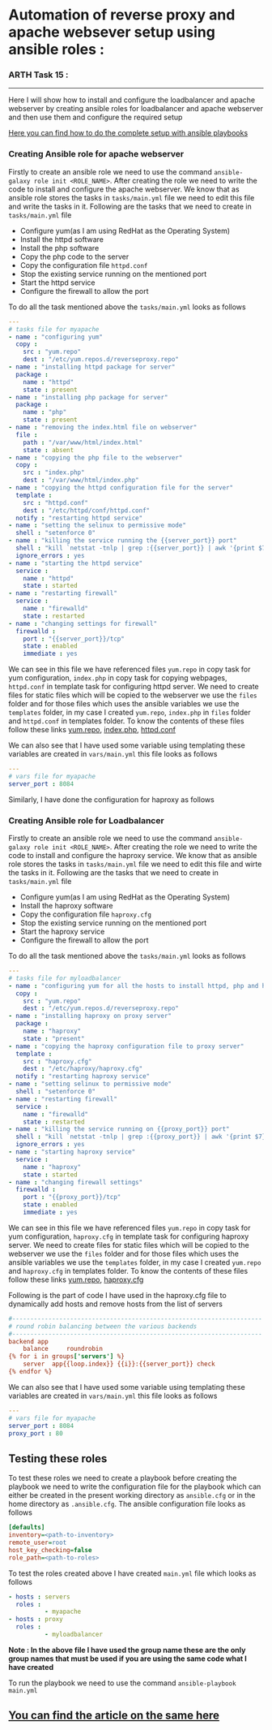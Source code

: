 # Automation of reverse proxy and apache websever setup using ansible roles :
### ARTH Task 15 :
------------------

Here I will show how to install and configure the loadbalancer and apache webserver by creating ansible roles for loadbalancer and apache webserver and then use them and configure the required setup

[Here you can find how to do the complete setup with ansible playbooks](https://github.com/akhilvmjr64/reverseProxy) 

### Creating Ansible role for apache webserver

Firstly to create an ansible role we need to use the command `ansible-galaxy role init <ROLE_NAME>`. After creating the role we need to write the code to install and configure the apache webserver. We know that as ansible role stores the tasks in `tasks/main.yml` file we need to edit this file and write the tasks in it. Following are the tasks that we need to create in `tasks/main.yml` file
- Configure yum(as I am using RedHat as the Operating System)
- Install the httpd software
- Install the php software
- Copy the php code to the server
- Copy the configuration file `httpd.conf`
- Stop the existing service running on the mentioned port
- Start the httpd service
- Configure the firewall to allow the port

To do all the task mentioned above the `tasks/main.yml` looks as follows

```yaml
---
# tasks file for myapache
- name : "configuring yum"
  copy :
    src : "yum.repo"
    dest : "/etc/yum.repos.d/reverseproxy.repo"
- name : "installing httpd package for server"
  package :
    name : "httpd"
    state : present
- name : "installing php package for server"
  package :
    name : "php"
    state : present
- name : "removing the index.html file on webserver"
  file :
    path : "/var/www/html/index.html"
    state : absent
- name : "copying the php file to the webserver"
  copy :
    src : "index.php"
    dest : "/var/www/html/index.php"
- name : "copying the httpd configuration file for the server"
  template :
    src : "httpd.conf"
    dest : "/etc/httpd/conf/httpd.conf"
  notify : "restarting httpd service"
- name : "setting the selinux to permissive mode"
  shell : "setenforce 0"
- name : "killing the service running the {{server_port}} port"
  shell : "kill `netstat -tnlp | grep :{{server_port}} | awk '{print $7}' | awk -F/ '{print $1}'`"
  ignore_errors : yes
- name : "starting the httpd service"
  service :
    name : "httpd"
    state : started
- name : "restarting firewall"
  service :
    name : "firewalld"
    state : restarted
- name : "changing settings for firewall"
  firewalld :
    port : "{{server_port}}/tcp"
    state : enabled
    immediate : yes
```

We can see in this file we have referenced files `yum.repo` in copy task for yum configuration, `index.php` in copy task for copying webpages, `httpd.conf` in template task for configuring httpd server. We need to create files for static files which will be copied to the webserver we use the `files` folder and for those files which uses the ansible variables we use the `templates` folder, in my case I created `yum.repo`, `index.php` in `files` folder and `httpd.conf` in templates folder. To know the contents of these files follow these links [yum.repo](https://github.com/akhilvmjr64/ansibleGalaxyReverseProxy/blob/main/myapache/files/yum.repo), [index.php](https://github.com/akhilvmjr64/ansibleGalaxyReverseProxy/blob/main/myapache/files/index.php), [httpd.conf](https://github.com/akhilvmjr64/ansibleGalaxyReverseProxy/blob/main/myapache/templates/httpd.conf)

We can also see that I have used some variable using templating these variables are created in `vars/main.yml` this file looks as follows
```yaml
---
# vars file for myapache
server_port : 8084
```

Similarly, I have done the configuration for haproxy as follows

### Creating Ansible role for Loadbalancer

Firstly to create an ansible role we need to use the command `ansible-galaxy role init <ROLE_NAME>`. After creating the role we need to write the code to install and configure the haproxy service. We know that as ansible role stores the tasks in `tasks/main.yml` file we need to edit this file and wirte the tasks in it. Following are the tasks that we need to create in `tasks/main.yml` file
- Configure yum(as I am using RedHat as the Operating System)
- Install the haproxy software
- Copy the configuration file `haproxy.cfg`
- Stop the existing service running on the mentioned port
- Start the haproxy service
- Configure the firewall to allow the port

To do all the task mentioned above the `tasks/main.yml` looks as follows

```yaml
---
# tasks file for myloadbalancer
- name : "configuring yum for all the hosts to install httpd, php and haproxy"
  copy :
    src : "yum.repo"
    dest : "/etc/yum.repos.d/reverseproxy.repo"
- name : "installing haproxy on proxy server"
  package :
    name : "haproxy"
    state : "present"
- name : "copying the haproxy configuration file to proxy server"
  template :
    src : "haproxy.cfg"
    dest : "/etc/haproxy/haproxy.cfg"
  notify : "restarting haproxy service"
- name : "setting selinux to permissive mode"
  shell : "setenforce 0"
- name : "restarting firewall"
  service :
    name : "firewalld"
    state : restarted
- name : "killing the service running on {{proxy_port}} port"
  shell : "kill `netstat -tnlp | grep :{{proxy_port}} | awk '{print $7}' | awk -F/ '{print $1}'`"
  ignore_errors : yes
- name : "starting haproxy service"
  service :
    name : "haproxy"
    state : started
- name : "changing firewall settings"
  firewalld :
    port : "{{proxy_port}}/tcp"
    state : enabled
    immediate : yes
```

We can see in this file we have referenced files `yum.repo` in copy task for yum configuration, `haproxy.cfg` in template task for configuring haproxy server. We need to create files for static files which will be copied to the webserver we use the `files` folder and for those files which uses the ansible variables we use the `templates` folder, in my case I created `yum.repo` and `haproxy.cfg` in templates folder. To know the contents of these files follow these links [yum.repo](https://github.com/akhilvmjr64/ansibleGalaxyReverseProxy/blob/main/myloadbalancer/files/yum.repo), [haproxy.cfg](https://github.com/akhilvmjr64/ansibleGalaxyReverseProxy/blob/main/myloadbalancer/templates/haproxy.cfg)

Following is the part of code I have used in the haproxy.cfg file to dynamically add hosts and remove hosts from the list of servers
```cfg
#---------------------------------------------------------------------
# round robin balancing between the various backends
#---------------------------------------------------------------------
backend app
    balance     roundrobin
{% for i in groups['servers'] %}
    server  app{{loop.index}} {{i}}:{{server_port}} check
{% endfor %}
```

We can also see that I have used some variable using templating these variables are created in `vars/main.yml` this file looks as follows
```yaml
---
# vars file for myapache
server_port : 8084
proxy_port : 80
```

## Testing these roles
To test these roles we need to create a playbook before creating the playbook we need to write the configuration file for the playbook which can either be created in the present working directory as `ansible.cfg` or in the home directory as `.ansible.cfg`. The ansible configuration file looks as follows
```cfg
[defaults]
inventory=<path-to-inventory>
remote_user=root
host_key_checking=false
role_path=<path-to-roles>
```
To test the roles created above I have created `main.yml` file which looks as follows
```yaml
- hosts : servers
  roles :
          - myapache
- hosts : proxy
  roles :
          - myloadbalancer
```
**Note : In the above file I have used the group name these are the only group names that must be used if you are using the same code what I have created**

To run the playbook we need to use the command `ansible-playbook main.yml`

## [You can find the article on the same here](https://burriakhilreddy.hashnode.dev/reverseproxyansiblegalaxy)
